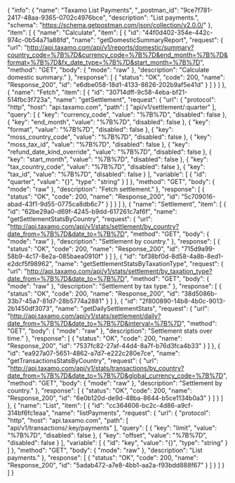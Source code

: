 {
  "info": {
    "name": "Taxamo List Payments",
    "_postman_id": "9ce7f781-2417-48aa-9365-0702c4976bce",
    "description": "List payments.",
    "schema": "https://schema.getpostman.com/json/collection/v2.0.0/"
  },
  "item": [
    {
      "name": "Calculate",
      "item": [
        {
          "id": "44f0d402-354e-442c-974c-0b54a71a88fd",
          "name": "getDomesticSummaryReport",
          "request": {
            "url": "http://api.taxamo.com/api/v1/reports/domestic/summary?country_code=%7B%7D&currency_code=%7B%7D&end_month=%7B%7D&format=%7B%7D&fx_date_type=%7B%7D&start_month=%7B%7D",
            "method": "GET",
            "body": {
              "mode": "raw"
            },
            "description": "Calculate domestic summary."
          },
          "response": [
            {
              "status": "OK",
              "code": 200,
              "name": "Response_200",
              "id": "e6dbe058-18d1-4133-8626-202b9af5e41d"
            }
          ]
        }
      ]
    },
    {
      "name": "Fetch",
      "item": [
        {
          "id": "30714dff-9c58-4eba-bf21-514fbc3f723a",
          "name": "getSettlement",
          "request": {
            "url": {
              "protocol": "http",
              "host": "api.taxamo.com",
              "path": [
                "api/v1/settlement/:quarter"
              ],
              "query": [
                {
                  "key": "currency_code",
                  "value": "%7B%7D",
                  "disabled": false
                },
                {
                  "key": "end_month",
                  "value": "%7B%7D",
                  "disabled": false
                },
                {
                  "key": "format",
                  "value": "%7B%7D",
                  "disabled": false
                },
                {
                  "key": "moss_country_code",
                  "value": "%7B%7D",
                  "disabled": false
                },
                {
                  "key": "moss_tax_id",
                  "value": "%7B%7D",
                  "disabled": false
                },
                {
                  "key": "refund_date_kind_override",
                  "value": "%7B%7D",
                  "disabled": false
                },
                {
                  "key": "start_month",
                  "value": "%7B%7D",
                  "disabled": false
                },
                {
                  "key": "tax_country_code",
                  "value": "%7B%7D",
                  "disabled": false
                },
                {
                  "key": "tax_id",
                  "value": "%7B%7D",
                  "disabled": false
                }
              ],
              "variable": [
                {
                  "id": "quarter",
                  "value": "{}",
                  "type": "string"
                }
              ]
            },
            "method": "GET",
            "body": {
              "mode": "raw"
            },
            "description": "Fetch settlement."
          },
          "response": [
            {
              "status": "OK",
              "code": 200,
              "name": "Response_200",
              "id": "5c709016-abad-43f1-9d55-0775ca8db6c7"
            }
          ]
        }
      ]
    },
    {
      "name": "Settlement",
      "item": [
        {
          "id": "62be29a0-d69f-4245-b9dd-617261c7af6f",
          "name": "getSettlementStatsByCountry",
          "request": {
            "url": "http://api.taxamo.com/api/v1/stats/settlement/by_country?date_from=%7B%7D&date_to=%7B%7D",
            "method": "GET",
            "body": {
              "mode": "raw"
            },
            "description": "Settlement by country."
          },
          "response": [
            {
              "status": "OK",
              "code": 200,
              "name": "Response_200",
              "id": "715d9a99-58b9-4c17-8e2a-085baea0910f"
            }
          ]
        },
        {
          "id": "bf38bf0d-8d58-4a8b-8ed1-e2dcf5f98962",
          "name": "getSettlementStatsByTaxationType",
          "request": {
            "url": "http://api.taxamo.com/api/v1/stats/settlement/by_taxation_type?date_from=%7B%7D&date_to=%7B%7D",
            "method": "GET",
            "body": {
              "mode": "raw"
            },
            "description": "Settlement by tax type."
          },
          "response": [
            {
              "status": "OK",
              "code": 200,
              "name": "Response_200",
              "id": "38d5086b-33b7-45a7-81d7-28b5774a2881"
            }
          ]
        },
        {
          "id": "2f800890-14b8-4b0c-9013-2b1450df3073",
          "name": "getDailySettlementStats",
          "request": {
            "url": "http://api.taxamo.com/api/v1/stats/settlement/daily?date_from=%7B%7D&date_to=%7B%7D&interval=%7B%7D",
            "method": "GET",
            "body": {
              "mode": "raw"
            },
            "description": "Settlement stats over time."
          },
          "response": [
            {
              "status": "OK",
              "code": 200,
              "name": "Response_200",
              "id": "7537fc82-27af-44d4-8a7f-b76d3fca4b33"
            }
          ]
        },
        {
          "id": "ea927a07-5651-4862-a7d7-e222c280e7ce",
          "name": "getTransactionsStatsByCountry",
          "request": {
            "url": "http://api.taxamo.com/api/v1/stats/transactions/by_country?date_from=%7B%7D&date_to=%7B%7D&global_currency_code=%7B%7D",
            "method": "GET",
            "body": {
              "mode": "raw"
            },
            "description": "Settlement by country."
          },
          "response": [
            {
              "status": "OK",
              "code": 200,
              "name": "Response_200",
              "id": "6e0b120d-de9d-48ba-8644-b5ce1134b0a3"
            }
          ]
        }
      ]
    },
    {
      "name": "List",
      "item": [
        {
          "id": "cc364606-bc2c-4d86-a9cf-314bf6fc1eaa",
          "name": "listPayments",
          "request": {
            "url": {
              "protocol": "http",
              "host": "api.taxamo.com",
              "path": [
                "api/v1/transactions/:key/payments"
              ],
              "query": [
                {
                  "key": "limit",
                  "value": "%7B%7D",
                  "disabled": false
                },
                {
                  "key": "offset",
                  "value": "%7B%7D",
                  "disabled": false
                }
              ],
              "variable": [
                {
                  "id": "key",
                  "value": "{}",
                  "type": "string"
                }
              ]
            },
            "method": "GET",
            "body": {
              "mode": "raw"
            },
            "description": "List payments."
          },
          "response": [
            {
              "status": "OK",
              "code": 200,
              "name": "Response_200",
              "id": "5adab472-a7e8-4bb1-aa2a-f93bdd888f67"
            }
          ]
        }
      ]
    }
  ]
}
